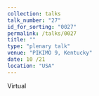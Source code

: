 ```yaml
---
collection: talks
talk_number: "27"
id_for_sorting: "0027"
permalink: /talks/0027
title: "" 
type: "plenary talk"
venue: "PIKIMO 9, Kentucky"
date: 10 /21
location: "USA"
---
```


Virtual
